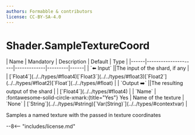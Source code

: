 ```yaml
---
authors: Formabble & contributors
license: CC-BY-SA-4.0
---
```



# Shader.SampleTextureCoord

<div class="sh-parameters" markdown="1">
| Name | Mandatory | Description | Default | Type |
|------|---------------------|-------------|---------|------|
| `⬅️ Input` ||The input of the shard, if any | | [`Float4`](../../types/#float4)[`Float3`](../../types/#float3)[`Float2`](../../types/#float2)[`Float`](../../types/#float) |
| `Output ➡️` ||The resulting output of the shard | | [`Float4`](../../types/#float4) |
| `Name` | :fontawesome-solid-circle-xmark:{title="Yes"} Yes  | Name of the texture | `None` | [`String`](../../types/#string)[`Var(String)`](../../types/#contextvar) |

</div>

Samples a named texture with the passed in texture coordinates

--8<-- "includes/license.md"

